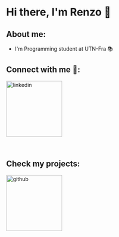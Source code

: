 # Hi there, I'm Renzo 👋 

## About me:

-  I'm Programming student at UTN-Fra 📚

## Connect with me 📲: 

<a href="https://linkedin.com/in/renzo-orpelli">
    <img align="center" alt="linkedin" src="https://img.shields.io/badge/LinkedIn-0077B5?style=for-the-badge&logo=linkedin&logoColor=white" width=150>
</a>


&nbsp;&nbsp;


## Check my projects:

<a href="https://github.com/renzoorpelli?tab=repositories">
    <img align="center" alt="github" src="https://img.shields.io/badge/GitHub-100000?style=for-the-badge&logo=github&logoColor=white" width=150">
</a>

&nbsp;&nbsp;

